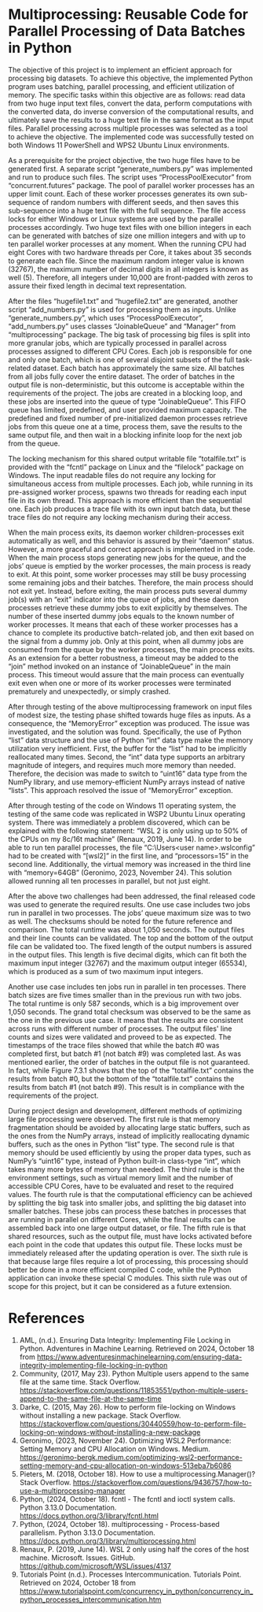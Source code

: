 # Multiprocessing: Reusable Code for Parallel Processing of Data Batches in Python

The objective of this project is to implement an efficient approach for processing big datasets. To achieve this objective, the implemented Python program uses batching, parallel processing, and efficient utilization of memory. The specific tasks within this objective are as follows: read data from two huge input text files, convert the data, perform computations with the converted data, do inverse conversion of the computational results, and ultimately save the results to a huge text file in the same format as the input files. Parallel processing across multiple processes was selected as a tool to achieve the objective. The implemented code was successfully tested on both Windows 11 PowerShell and WPS2 Ubuntu Linux environments.

As a prerequisite for the project objective, the two huge files have to be generated first. A separate script “generate_numbers.py” was implemented and run to produce such files. The script uses “ProcessPoolExecutor” from “concurrent.futures” package. The pool of parallel worker processes has an upper limit count. Each of these worker processes generates its own sub-sequence of random numbers with different seeds, and then saves this sub-sequence into a huge text file with the full sequence. The file access locks for either Windows or Linux systems are used by the parallel processes accordingly. Two huge text files with one billion integers in each can be generated with batches of size one million integers and with up to ten parallel worker processes at any moment. When the running CPU had eight Cores with two hardware threads per Core, it takes about 35 seconds to generate each file. Since the maximum random integer value is known (32767), the maximum number of decimal digits in all integers is known as well (5). Therefore, all integers under 10,000 are front-padded with zeros to assure their fixed length in decimal text representation.

After the files “hugefile1.txt” and “hugefile2.txt” are generated, another script “add_numbers.py” is used for processing them as inputs. Unlike “generate_numbers.py”, which uses “ProcessPoolExecutor”, “add_numbers.py” uses classes “JoinableQueue” and “Manager” from “multiprocessing” package. The big task of processing big files is split into more granular jobs, which are typically processed in parallel across processes assigned to different CPU Cores. Each job is responsible for one and only one batch, which is one of several disjoint subsets of the full task-related dataset. Each batch has approximately the same size. All batches from all jobs fully cover the entire dataset. The order of batches in the output file is non-deterministic, but this outcome is acceptable within the requirements of the project. The jobs are created in a blocking loop, and these jobs are inserted into the queue of type “JoinableQueue”. This FIFO queue has limited, predefined, and user provided maximum capacity. The predefined and fixed number of pre-initialized daemon processes retrieve jobs from this queue one at a time, process them, save the results to the same output file, and then wait in a blocking infinite loop for the next job from the queue.

The locking mechanism for this shared output writable file “totalfile.txt” is provided with the “fcntl” package on Linux and the “filelock” package on Windows. The input readable files do not require any locking for simultaneous access from multiple processes. Each job, while running in its pre-assigned worker process, spawns two threads for reading each input file in its own thread. This approach is more efficient than the sequential one. Each job produces a trace file with its own input batch data, but these trace files do not require any locking mechanism during their access.

When the main process exits, its daemon worker children-processes exit automatically as well, and this behavior is assured by their “daemon” status. However, a more graceful and correct approach is implemented in the code. When the main process stops generating new jobs for the queue, and the jobs’ queue is emptied by the worker processes, the main process is ready to exit. At this point, some worker processes may still be busy processing some remaining jobs and their batches. Therefore, the main process should not exit yet. Instead, before exiting, the main process puts several dummy job(s) with an “exit” indicator into the queue of jobs, and these daemon processes retrieve these dummy jobs to exit explicitly by themselves. The number of these inserted dummy jobs equals to the known number of worker processes. It means that each of these worker processes has a chance to complete its productive batch-related job, and then exit based on the signal from a dummy job. Only at this point, when all dummy jobs are consumed from the queue by the worker processes, the main process exits. As an extension for a better robustness, a timeout may be added to the “join” method invoked on an instance of “JoinableQueue” in the main process. This timeout would assure that the main process can eventually exit even when one or more of its worker processes were terminated prematurely and unexpectedly, or simply crashed.

After through testing of the above multiprocessing framework on input files of modest size, the testing phase shifted towards huge files as inputs. As a consequence, the “MemoryError” exception was produced. The issue was investigated, and the solution was found. Specifically, the use of Python “list” data structure and the use of Python “int” data type make the memory utilization very inefficient. First, the buffer for the “list” had to be implicitly reallocated many times. Second, the “int” data type supports an arbitrary magnitude of integers, and requires much more memory than needed. Therefore, the decision was made to switch to “uint16” data type from the NumPy library, and use memory-efficient NumPy arrays instead of native “lists”. This approach resolved the issue of “MemoryError” exception.

After through testing of the code on Windows 11 operating system, the testing of the same code was replicated in WSP2 Ubuntu Linux operating system. There was immediately a problem discovered, which can be explained with the following statement: “WSL 2 is only using up to 50% of the CPUs on my 8c/16t machine” (Renaux, 2019, June 14). In order to be able to run ten parallel processes, the file “C:\Users\<user name>\.wslconfig” had to be created with “[wsl2]” in the first line, and “processors=15” in the second line. Additionally, the virtual memory was increased in the third line with “memory=64GB” (Geronimo, 2023, November 24). This solution allowed running all ten processes in parallel, but not just eight.

After the above two challenges had been addressed, the final released code was used to generate the required results. One use case includes two jobs run in parallel in two processes. The jobs’ queue maximum size was to two as well. The checksums should be noted for the future reference and comparison. The total runtime was about 1,050 seconds. The output files and their line counts can be validated. The top and the bottom of the output file can be validated too. The fixed length of the output numbers is assured in the output files. This length is five decimal digits, which can fit both the maximum input integer (32767) and the maximum output integer (65534), which is produced as a sum of two maximum input integers.

Another use case includes ten jobs run in parallel in ten processes. There batch sizes are five times smaller than in the previous run with two jobs. The total runtime is only 587 seconds, which is a big improvement over 1,050 seconds. The grand total checksum was observed to be the same as the one in the previous use case. It means that the results are consistent across runs with different number of processes. The output files' line counts and sizes were validated and proveed to be as expected. The timestamps of the trace files showed that while the batch #0 was completed first, but batch #1 (not batch #9) was completed last. As was mentioned earlier, the order of batches in the output file is not guaranteed. In fact, while Figure 7.3.1 shows that the top of the “totalfile.txt” contains the results from batch #0, but the bottom of the “totalfile.txt” contains the results from batch #1 (not batch #9). This result is in compliance with the requirements of the project.

During project design and development, different methods of optimizing large file processing were observed. The first rule is that memory fragmentation should be avoided by allocating large static buffers, such as the ones from the NumPy arrays, instead of implicitly reallocating dynamic buffers, such as the ones in Python “list” type. The second rule is that memory should be used efficiently by using the proper data types, such as NumPy’s “uint16” type, instead of Python built-in class-type “int”, which takes many more bytes of memory than needed. The third rule is that the environment settings, such as virtual memory limit and the number of accessible CPU Cores, have to be evaluated and reset to the required values. The fourth rule is that the computational efficiency can be achieved by splitting the big task into smaller jobs, and splitting the big dataset into smaller batches. These jobs can process these batches in processes that are running in parallel on different Cores, while the final results can be assembled back into one large output dataset, or file. The fifth rule is that shared resources, such as the output file, must have locks activated before each point in the code that updates this output file. These locks must be immediately released after the updating operation is over. The sixth rule is that because large files require a lot of processing, this processing should better be done in a more efficient compiled C code, while the Python application can invoke these special C modules. This sixth rule was out of scope for this project, but it can be considered as a future extension.


# References

1. AML, (n.d.). Ensuring Data Integrity: Implementing File Locking in Python. Adventures in Machine Learning. Retrieved on 2024, October 18 from https://www.adventuresinmachinelearning.com/ensuring-data-integrity-implementing-file-locking-in-python
2. Community, (2017, May 23). Python Multiple users append to the same file at the same time. Stack Overflow. https://stackoverflow.com/questions/11853551/python-multiple-users-append-to-the-same-file-at-the-same-time
3. Darke, C. (2015, May 26). How to perform file-locking on Windows without installing a new package. Stack Overflow. https://stackoverflow.com/questions/30440559/how-to-perform-file-locking-on-windows-without-installing-a-new-package
4. Geronimo, (2023, November 24). Optimizing WSL2 Performance: Setting Memory and CPU Allocation on Windows. Medium. https://geronimo-bergk.medium.com/optimizing-wsl2-performance-setting-memory-and-cpu-allocation-on-windows-513eba7b6086
5. Pieters, M. (2018, October 18). How to use a multiprocessing.Manager()? Stack Overflow. https://stackoverflow.com/questions/9436757/how-to-use-a-multiprocessing-manager
6. Python, (2024, October 18). fcntl - The fcntl and ioctl system calls. Python 3.13.0 Documentation. https://docs.python.org/3/library/fcntl.html
7. Python, (2024, October 18). multiprocessing - Process-based parallelism. Python 3.13.0 Documentation. https://docs.python.org/3/library/multiprocessing.html
8. Renaux, P. (2019, June 14). WSL 2 only using half the cores of the host machine. Microsoft. Issues. GitHub. https://github.com/microsoft/WSL/issues/4137
9. Tutorials Point (n.d.). Processes Intercommunication. Tutorials Point. Retrieved on 2024, October 18 from https://www.tutorialspoint.com/concurrency_in_python/concurrency_in_python_processes_intercommunication.htm
